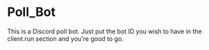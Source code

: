 # Poll_Bot
This is a Discord poll bot. Just put the bot ID you wish to have in the client.run section and you're good to go.
